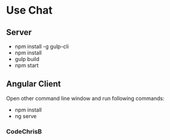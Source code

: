 
# Use Chat
##  Server

- npm install -g gulp-cli
- npm install
- gulp build
- npm start


## Angular Client

Open other command line window and run following commands:

- npm install
- ng serve


### CodeChrisB